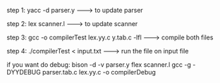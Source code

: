 step 1: 
yacc -d parser.y  --->  to update parser

step 2:
lex scanner.l ---> to update scanner

step 3:
gcc -o compilerTest lex.yy.c y.tab.c -lfl ---> compile both files

step 4:
./compilerTest < input.txt ---> run the file on input file



if you want do debug:
bison -d -v parser.y
flex scanner.l
gcc -g -DYYDEBUG parser.tab.c lex.yy.c -o compilerDebug

